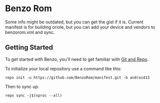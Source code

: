 Benzo Rom
===========

Some info might be outdated, but you can get the gist if it is.
Current manifest is for building oriole, but you can add your
device and vendors to benzorom.xml and sync.

Getting Started
---------------

To get started with Benzo, you'll need to get
familiar with [Git and Repo](http://source.android.com/source/using-repo.html).

To initialize your local repository use a command like this:

    repo init -u https://github.com/BenzoRom/manifest.git -b android13

Then to sync up:

    repo sync -j$(nproc --all)
